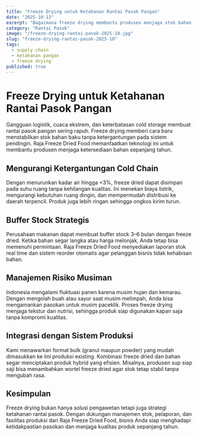 ```yaml
---
title: "Freeze Drying untuk Ketahanan Rantai Pasok Pangan"
date: "2025-10-13"
excerpt: "Bagaimana freeze drying membantu produsen menjaga stok bahan baku, mengurangi kerugian rantai dingin, dan menstabilkan suplai sepanjang tahun."
category: "Rantai Pasok"
image: "/freeze-drying-rantai-pasok-2025-10.jpg"
slug: "freeze-drying-rantai-pasok-2025-10"
tags:
  - supply chain
  - ketahanan pangan
  - freeze drying
published: true
---
```


# Freeze Drying untuk Ketahanan Rantai Pasok Pangan

Gangguan logistik, cuaca ekstrem, dan keterbatasan cold storage membuat rantai pasok pangan sering rapuh. Freeze drying memberi cara baru menstabilkan stok bahan baku tanpa ketergantungan pada sistem pendingin. Raja Freeze Dried Food memanfaatkan teknologi ini untuk membantu produsen menjaga ketersediaan bahan sepanjang tahun.

## Mengurangi Ketergantungan Cold Chain

Dengan menurunkan kadar air hingga <3%, freeze dried dapat disimpan pada suhu ruang tanpa kehilangan kualitas. Ini menekan biaya listrik, mengurangi kebutuhan ruang dingin, dan mempermudah distribusi ke daerah terpencil. Produk juga lebih ringan sehingga ongkos kirim turun.

## Buffer Stock Strategis

Perusahaan makanan dapat membuat buffer stock 3–6 bulan dengan freeze dried. Ketika bahan segar langka atau harga melonjak, Anda tetap bisa memenuhi permintaan. Raja Freeze Dried Food menyediakan laporan stok real time dan sistem reorder otomatis agar pelanggan bisnis tidak kehabisan bahan.

## Manajemen Risiko Musiman

Indonesia mengalami fluktuasi panen karena musim hujan dan kemarau. Dengan mengolah buah atau sayur saat musim melimpah, Anda bisa mengamankan pasokan untuk musim paceklik. Proses freeze drying menjaga tekstur dan nutrisi, sehingga produk siap digunakan kapan saja tanpa kompromi kualitas.

## Integrasi dengan Sistem Produksi

Kami menawarkan format bulk (granul maupun powder) yang mudah dimasukkan ke lini produksi existing. Kombinasi freeze dried dan bahan segar menciptakan produk hybrid yang efisien. Misalnya, produsen sup siap saji bisa menambahkan wortel freeze dried agar stok tetap stabil tanpa mengubah rasa.

## Kesimpulan

Freeze drying bukan hanya solusi pengawetan tetapi juga strategi ketahanan rantai pasok. Dengan dukungan manajemen stok, pelaporan, dan fasilitas produksi dari Raja Freeze Dried Food, bisnis Anda siap menghadapi ketidakpastian pasokan dan menjaga kualitas produk sepanjang tahun.
